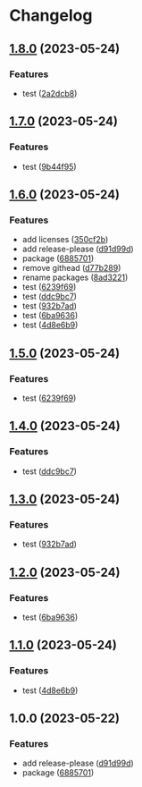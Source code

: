 # Changelog

## [1.8.0](https://github.com/fshovchko/esl-monorepo-test/compare/esl-monorepo-test-package-1-v1.7.0...esl-monorepo-test-package-1-v1.8.0) (2023-05-24)


### Features

* test ([2a2dcb8](https://github.com/fshovchko/esl-monorepo-test/commit/2a2dcb8f32cd2002e35b33b4cfc726981a3d98e4))

## [1.7.0](https://github.com/fshovchko/esl-monorepo-test/compare/esl-monorepo-test-package-1-v1.6.0...esl-monorepo-test-package-1-v1.7.0) (2023-05-24)


### Features

* test ([9b44f95](https://github.com/fshovchko/esl-monorepo-test/commit/9b44f95a4fca6cdb66e384aae3e6d91c7f118011))

## [1.6.0](https://github.com/fshovchko/esl-monorepo-test/compare/esl-monorepo-test-package-1-v1.5.0...esl-monorepo-test-package-1-v1.6.0) (2023-05-24)


### Features

* add licenses ([350cf2b](https://github.com/fshovchko/esl-monorepo-test/commit/350cf2bba38e31a660df67fc902efd50a795528e))
* add release-please ([d91d99d](https://github.com/fshovchko/esl-monorepo-test/commit/d91d99d27b6262b89b881a5b7ca91a8c0ed40729))
* package ([6885701](https://github.com/fshovchko/esl-monorepo-test/commit/6885701b8b9dea8e9cdf987148be113d3bc8b2a4))
* remove githead ([d77b289](https://github.com/fshovchko/esl-monorepo-test/commit/d77b2895e5defe4f0a3612ecd6badfd622692e3d))
* rename packages ([8ad3221](https://github.com/fshovchko/esl-monorepo-test/commit/8ad32212d0b8cbdb0e9efb9b24ed5a1fbd21744c))
* test ([6239f69](https://github.com/fshovchko/esl-monorepo-test/commit/6239f693250c1ebad8b5a60fc724b14a7b66fd8d))
* test ([ddc9bc7](https://github.com/fshovchko/esl-monorepo-test/commit/ddc9bc700ce5c5e86d735c3fc5154255db6ef1dd))
* test ([932b7ad](https://github.com/fshovchko/esl-monorepo-test/commit/932b7ad67472760d08ff1b8aa147d8bb1cf11965))
* test ([6ba9636](https://github.com/fshovchko/esl-monorepo-test/commit/6ba9636538531f0fd7831f976299aa3f1d19c236))
* test ([4d8e6b9](https://github.com/fshovchko/esl-monorepo-test/commit/4d8e6b96d566064a659087b9ffd7e6520f35ec90))

## [1.5.0](https://github.com/fshovchko/esl-monorepo-test/compare/package-1-v1.4.0...package-1-v1.5.0) (2023-05-24)


### Features

* test ([6239f69](https://github.com/fshovchko/esl-monorepo-test/commit/6239f693250c1ebad8b5a60fc724b14a7b66fd8d))

## [1.4.0](https://github.com/fshovchko/esl-monorepo-test/compare/package-1-v1.3.0...package-1-v1.4.0) (2023-05-24)


### Features

* test ([ddc9bc7](https://github.com/fshovchko/esl-monorepo-test/commit/ddc9bc700ce5c5e86d735c3fc5154255db6ef1dd))

## [1.3.0](https://github.com/fshovchko/esl-monorepo-test/compare/package-1-v1.2.0...package-1-v1.3.0) (2023-05-24)


### Features

* test ([932b7ad](https://github.com/fshovchko/esl-monorepo-test/commit/932b7ad67472760d08ff1b8aa147d8bb1cf11965))

## [1.2.0](https://github.com/fshovchko/esl-monorepo-test/compare/package-1-v1.1.0...package-1-v1.2.0) (2023-05-24)


### Features

* test ([6ba9636](https://github.com/fshovchko/esl-monorepo-test/commit/6ba9636538531f0fd7831f976299aa3f1d19c236))

## [1.1.0](https://github.com/fshovchko/esl-monorepo-test/compare/package-1-v1.0.0...package-1-v1.1.0) (2023-05-24)


### Features

* test ([4d8e6b9](https://github.com/fshovchko/esl-monorepo-test/commit/4d8e6b96d566064a659087b9ffd7e6520f35ec90))

## 1.0.0 (2023-05-22)


### Features

* add release-please ([d91d99d](https://github.com/fshovchko/esl-monorepo-test/commit/d91d99d27b6262b89b881a5b7ca91a8c0ed40729))
* package ([6885701](https://github.com/fshovchko/esl-monorepo-test/commit/6885701b8b9dea8e9cdf987148be113d3bc8b2a4))
